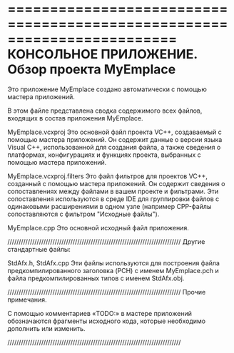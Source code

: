 ﻿========================================================================
    КОНСОЛЬНОЕ ПРИЛОЖЕНИЕ. Обзор проекта MyEmplace
========================================================================

Это приложение MyEmplace создано автоматически с помощью мастера приложений.

В этом файле представлена сводка содержимого всех файлов, входящих в состав приложения MyEmplace.


MyEmplace.vcxproj
    Это основной файл проекта VC++, создаваемый с помощью мастера приложений. Он содержит данные о версии языка Visual C++, использованной для создания файла, а также сведения о платформах, конфигурациях и функциях проекта, выбранных с помощью мастера приложений.

MyEmplace.vcxproj.filters
    Это файл фильтров для проектов VC++, созданный с помощью мастера приложений. Он содержит сведения о сопоставлениях между файлами в вашем проекте и фильтрами. Эти сопоставления используются в среде IDE для группировки файлов с одинаковыми расширениями в одном узле (например CPP-файлы сопоставляются с фильтром "Исходные файлы").

MyEmplace.cpp
    Это основной исходный файл приложения.

/////////////////////////////////////////////////////////////////////////////
Другие стандартные файлы:

StdAfx.h, StdAfx.cpp
    Эти файлы используются для построения файла предкомпилированного заголовка (PCH) с именем MyEmplace.pch и файла предкомпилированных типов с именем StdAfx.obj.

/////////////////////////////////////////////////////////////////////////////
Прочие примечания.

С помощью комментариев «TODO:» в мастере приложений обозначаются фрагменты исходного кода, которые необходимо дополнить или изменить.

/////////////////////////////////////////////////////////////////////////////
